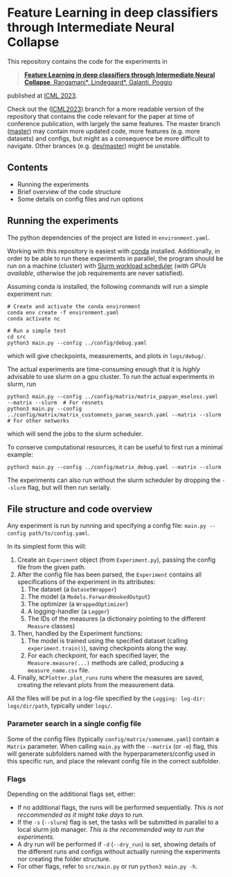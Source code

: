 # Feature Learning in deep classifiers through Intermediate Neural Collapse

This repository contains the code for the experiments in 
> [**Feature Learning in deep classifiers through Intermediate Neural Collapse**,
Rangamani*, Lindegaard*, Galanti, Poggio](https://openreview.net/forum?id=XbggSPNB9W)

published at [ICML 2023](https://icml.cc/Conferences/2023/).

Check out the ([ICML2023](https://github.com/mariuslindegaard/Intermediate_Neural_Collapse/tree/ICML2023)) branch for
a more readable version of the repository that contains the code relevant for the paper
at time of conference publication, with largely the same features.
The master branch ([master](https://github.com/mariuslindegaard/Intermediate_Neural_Collapse)) may contain more updated
code, more features (e.g. more datasets) and configs, but might as a consequence be more difficult to navigate.
Other brances (e.g. [dev/master](https://github.com/mariuslindegaard/Intermediate_Neural_Collapse/tree/dev/master))
might be unstable.

## Contents
 - Running the experiments
 - Brief overview of the code structure
 - Some details on config files and run options

## Running the experiments

The python dependencies of the project are listed in `environment.yaml`.

Working with this repository is easiest with [conda](https://docs.conda.io/en/latest/miniconda.html) installed.
Additionally, in order to be able to run these experiments in parallel,
the program should be run on a machine (cluster) with [Slurm workload scheduler](https://slurm.schedmd.com/)
(*with GPUs available*, otherwise the job requirements are never satisfied).

Assuming conda is installed, the following commands will run a simple experiment run:
```shell
# Create and activate the conda environment
conda env create -f environment.yaml
conda activate nc

# Run a simple test
cd src
python3 main.py --config ../config/debug.yaml
```
which will give checkpoints, measurements, and plots in `logs/debug/`.

The actual experiments are time-consuming enough that it is *highly* advisable to use slurm on a gpu cluster.
To run the actual experiments in slurm, run
```shell
python3 main.py --config ../config/matrix/matrix_papyan_mseloss.yaml  --matrix --slurm  # For resnets
python3 main.py --config ../config/matrix/matrix_customnets_param_search.yaml --matrix --slurm  # For other networks
```
which will send the jobs to the slurm scheduler.

To conserve computational resources, it can be useful to first run a minimal example:
```shell
python3 main.py --config ../config/matrix_debug.yaml --matrix --slurm
```

The experiments can also run without the slurm scheduler by dropping the `--slurm` flag, but will then run serially.

## File structure and code overview

Any experiment is run by running and specifying a config file: `main.py --config path/to/config.yaml`.

In its simplest form this will:
 1. Create an `Experiment` object (from `Experiment.py`), passing the config file from the given path.
 2. After the config file has been parsed, the `Experiment` contains all
specifications of the experiment in its attributes:
    1. The dataset (a `DatasetWrapper`)
    2. The model (a `Models.ForwardHookedOutput`)
    3. The optimizer (a `WrappedOptimizer`)
    4. A logging-handler (a `Logger`)
    5. The IDs of the measures (a dictionairy pointing to the different `Measure` classes)
 3. Then, handled by the Experiment functions:
    1. The model is trained using the specified dataset (calling `experiment.train()`), saving checkpoints along the way.
    2. For each checkpoint, for each specified layer, the `Measure.measure(...)` methods are called, producing a `measure_name.csv` file.
 4. Finally, `NCPlotter.plot_runs` runs where the measures are saved, creating the relevant plots from the measurement data.

All the files will be put in a log-file specified by the `Logging: log-dir: logs/dir/path`, typically under `logs/`.

### Parameter search in a single config file

Some of the config files (typically `config/matrix/somename.yaml`) contain a `Matrix` parameter.
When calling `main.py` with the `--matrix` (or `-m`) flag, this will generate subfolders named with the
hyperparameters/config used in this specific run, and place the relevant config file in the correct subfolder.

### Flags 
Depending on the additional flags set, either:
 - If no additional flags, the runs will be performed sequentially. *This is not reccommended as it might take days to run.*
 - If the `-s` (`--slurm`) flag is set, the tasks will be submitted in parallel to a local slurm job manager.
   *This is the recommended way to run the experiments.*
 - A dry run will be performed if `-d` (`--dry_run`) is set, showing details of the different runs and configs
   without actually running the experiments nor creating the folder structure.
 - For other flags, refer to `src/main.py` or run `python3 main.py -h`.
